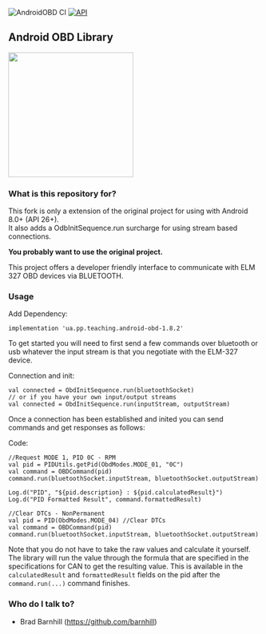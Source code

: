 ![AndroidOBD CI](https://github.com/barnhill/AndroidOBD/workflows/Android%20CI/badge.svg) [![API](https://img.shields.io/badge/API-24%2B-brightgreen.svg?style=flat)](https://android-arsenal.com/api?level=24)

## Android OBD Library

<img src="https://raw.githubusercontent.com/barnhill/AndroidOBD/refs/heads/main/logo.png" width="250">

### What is this repository for? ###

This fork is only a extension of the original project for using with Android 8.0+ (API 26+).  
It also adds a OdbInitSequence.run surcharge for using stream based connections.

**You probably want to use the original project.**

This project offers a developer friendly interface to communicate with ELM 327 OBD devices via BLUETOOTH.

### Usage ###

Add Dependency:
```Gradle
implementation 'ua.pp.teaching.android-obd-1.8.2'
```

To get started you will need to first send a few commands over bluetooth or usb whatever the input stream is that you negotiate with the ELM-327 device.

Connection and init:
```
val connected = ObdInitSequence.run(bluetoothSocket)
// or if you have your own input/output streams
val connected = ObdInitSequence.run(inputStream, outputStream)
```

Once a connection has been established and inited you can send commands and get responses as follows:

Code:
```
//Request MODE 1, PID 0C - RPM
val pid = PIDUtils.getPid(ObdModes.MODE_01, "0C")
val command = OBDCommand(pid)
command.run(bluetoothSocket.inputStream, bluetoothSocket.outputStream)

Log.d("PID", "${pid.description} : ${pid.calculatedResult}")
Log.d("PID Formatted Result", command.formattedResult)
```

```
//Clear DTCs - NonPermanent
val pid = PID(ObdModes.MODE_04) //Clear DTCs
val command = OBDCommand(pid)
command.run(bluetoothSocket.inputStream, bluetoothSocket.outputStream)
```

Note that you do not have to take the raw values and calculate it yourself.  The library will run the value through the formula that are specified in the specifications for CAN to get the resulting value.  This is available in the `calculatedResult` and `formattedResult` fields on the pid after the `command.run(...)` command finishes.

### Who do I talk to? ###

* Brad Barnhill (https://github.com/barnhill)
